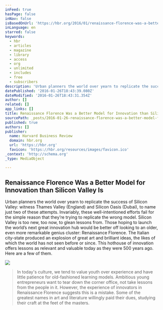 ```yaml
---
inFeed: true
hasPage: false
inNav: false
isBasedOnUrl: 'https://hbr.org/2016/01/renaissance-florence-was-a-better-model-for-innovation-than-silicon-valley-is'
inLanguage: en
starred: false
keywords:
  - hbr
  - articles
  - magazine
  - library
  - access
  - org
  - unlimited
  - includes
  - free
  - subscribers
description: 'Urban planners the world over yearn to replicate the success of Silicon Valley: witness Thames Valley (England) and Silicon Oasis (Dubai), to name just two of these attempts. Invariably, these well-intentioned efforts fail for the simple reason that they’re trying to replicate the wrong model. Silicon Valley is too new, too now, to glean lessons from. Those hoping to launch the world’s next great innovation hub would be better off looking to an older, even more remarkable genius cluster: Renaissance Florence. The Italian city-state produced an explosion of great art and brilliant ideas, the likes of which the world has not seen before or since. This hothouse of innovation offers lessons as relevant and valuable today as they were 500 years ago. Here are a few of them.'
datePublished: '2016-01-26T18:43:39.080Z'
dateModified: '2016-01-26T18:43:31.354Z'
author: []
related: []
app_links: []
title: Renaissance Florence Was a Better Model for Innovation than Silicon Valley Is
sourcePath: _posts/2016-01-26-renaissance-florence-was-a-better-model-for-innovation-than.md
published: true
authors: []
publisher:
  name: Harvard Business Review
  domain: hbr.org
  url: 'https://hbr.org'
  favicon: 'https://hbr.org/resources/images/favicon.ico'
_context: 'http://schema.org'
_type: MediaObject

---
```

<article style=""><h1>Renaissance Florence Was a Better Model for Innovation than Silicon Valley Is</h1><p>Urban planners the world over yearn to replicate the success of Silicon Valley: witness Thames Valley (England) and Silicon Oasis (Dubai), to name just two of these attempts. Invariably, these well-intentioned efforts fail for the simple reason that they’re trying to replicate the wrong model. Silicon Valley is too new, too now, to glean lessons from. Those hoping to launch the world’s next great innovation hub would be better off looking to an older, even more remarkable genius cluster: Renaissance Florence. The Italian city-state produced an explosion of great art and brilliant ideas, the likes of which the world has not seen before or since. This hothouse of innovation offers lessons as relevant and valuable today as they were 500 years ago. Here are a few of them.</p><img src="https://s3-us-west-2.amazonaws.com/the-grid-img/p/825f94ae840b0136c024e6d06829e856f83d4918.jpg" /></article>

> In today's culture, we tend to value youth over experience and have little patience for old-fashioned learning models. Ambitious young entrepreneurs want to tear down the corner office, not take lessons from the people in it. However, the experience of innovators in Renaissance Florence suggests this is a mistake. Some of the greatest names in art and literature willingly paid their dues, studying their craft at the feet of the masters.